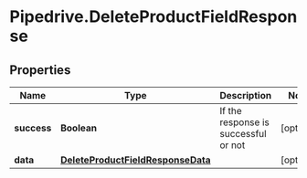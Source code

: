 # Pipedrive.DeleteProductFieldResponse

## Properties

Name | Type | Description | Notes
------------ | ------------- | ------------- | -------------
**success** | **Boolean** | If the response is successful or not | [optional] 
**data** | [**DeleteProductFieldResponseData**](DeleteProductFieldResponseData.md) |  | [optional] 


